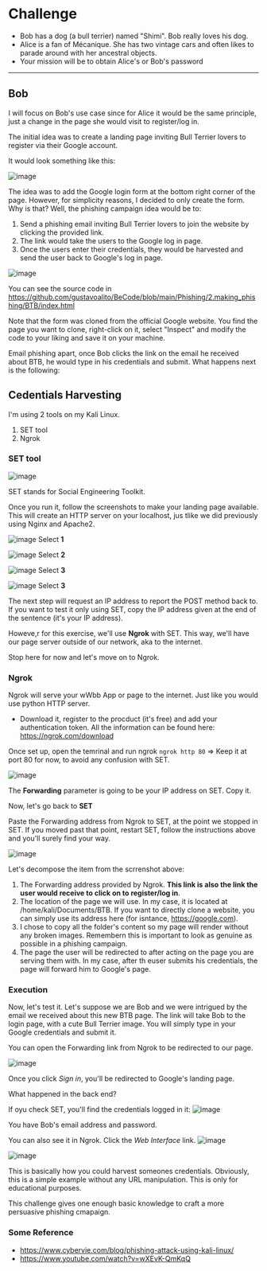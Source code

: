 # Challenge

- Bob has a dog (a bull terrier) named "Shimi". Bob really loves his dog. 
- Alice is a fan of Mécanique. She has two vintage cars and often likes to parade around with her ancestral objects.
- Your mission will be to obtain Alice's or Bob's password

---
## Bob

I will focus on Bob's use case since for Alice it would be the same principle, just a change in the page she would visit to register/log in. 

The initial idea was to create a landing page inviting Bull Terrier lovers to register via their Google account. 

It would look something like this:

![image](https://github.com/gustavoalito/BeCode/assets/133368766/e801f10f-4dd2-4a2f-b39a-59d824656901)

The idea was to add the Google login form at the bottom right corner of the page. However, for simplicity reasons, I decided to only create the form. Why is that? Well, the phishing campaign idea would be to:

1. Send a phishing email inviting Bull Terrier lovers to join the website by clicking the provided link.
2. The link would take the users to the Google log in page.
3. Once the users enter their credentials, they would be harvested and send the user back to Google's log in page.

![image](https://github.com/gustavoalito/BeCode/assets/133368766/6bffb91b-2517-4f66-a617-8d35d71f4ced)

You can see the source code in https://github.com/gustavoalito/BeCode/blob/main/Phishing/2.making_phishing/BTB/index.html

Note that the form was cloned from the official Google website. You find the page you want to clone, right-click on it, select "Inspect" and modify the code to your liking and save it on your machine.

Email phishing apart, once Bob clicks the link on the email he received about BTB, he would type in his credentials and submit. What happens next is the following:

## Cedentials Harvesting

I'm using 2 tools on my Kali Linux.

1. SET tool
2. Ngrok

### SET tool

![image](https://github.com/gustavoalito/BeCode/assets/133368766/681ea713-9734-4b9e-ae58-dd5aaa3cef95)

SET stands for Social Engineering Toolkit.

Once you run it, follow the screenshots to make your landing page available. This will create an HTTP server on your localhost, jus tlike we did previously using Nginx and Apache2.

![image](https://github.com/gustavoalito/BeCode/assets/133368766/2122a557-d1f1-46f4-a324-9df2151626cb)
Select **1**

![image](https://github.com/gustavoalito/BeCode/assets/133368766/f292de9a-4f40-49c7-9327-85d8ef5bc4f2)
Select **2**

![image](https://github.com/gustavoalito/BeCode/assets/133368766/d7967b7e-930f-4e6f-9521-a8316995c582)
Select **3**

![image](https://github.com/gustavoalito/BeCode/assets/133368766/bd0dac1d-1379-4c5c-9959-1685212fea37)
Select **3**

The next step will request an IP address to report the POST method back to. If you want to test it only using SET, copy the IP address given at the end of the sentence (it's your IP address). 

Howeve,r for this exercise, we'll use **Ngrok** with SET. This way, we'll have our page server outside of our network, aka to the internet.

Stop here for now and let's move on to Ngrok. 

### Ngrok

Ngrok will serve your wWbb App or page to the internet. Just like you would use python HTTP server. 

- Download it, register to the procduct (it's free) and add your authentication token. All the information can be found here: https://ngrok.com/download

Once set up, open the temrinal and run ngrok `ngrok http 80` => Keep it at port 80 for now, to avoid any confusion with SET. 

![image](https://github.com/gustavoalito/BeCode/assets/133368766/498936d2-4e8c-4f13-a1e8-67bde476caf0)

The **Forwarding** parameter is going to be your IP address on SET. Copy it.

Now, let's go back to **SET**

Paste the Forwarding address from Ngrok to SET, at the point we stopped in SET. If you moved past that point, restart SET, follow the instructions above and you'll surely find your way.

![image](https://github.com/gustavoalito/BeCode/assets/133368766/c924d054-5766-4ad4-85bc-085d8381efc3)

Let's decompose the item from the scrrenshot above:

1. The Forwarding address provided by Ngrok. **This link is also the link the user would receive to click on to register/log in**.
2. The location of the page we will use. In my case, it is located at /home/kali/Documents/BTB. If you want to directly clone a website, you can simply use its address here (for isntance, https://google.com).
3. I chose to copy all the folder's content so my page will render without any broken images. Remembern this is important to look as genuine as possible in a phishing campaign.
4. The page the user will be redirected to after acting on the page you are serving them with. In my case, after th euser submits his credentials, the page will forward him to Google's page.

### Execution

Now, let's test it. Let's suppose we are Bob and we were intrigued by the email we received about this new BTB page. The link will take Bob to the login page, with a cute Bull Terrier image. You will simply type in your Google credentials and submit it. 

You can open the Forwarding link from Ngrok to be redirected to our page.

![image](https://github.com/gustavoalito/BeCode/assets/133368766/87c21dc4-b32e-4f14-8200-c90fb35ae43e)

Once you click *Sign in*, you'll be redirected to Google's landing page.

What happened in the back end?

If oyu check SET, you'll find the credentials logged in it:
![image](https://github.com/gustavoalito/BeCode/assets/133368766/0dc6f4a8-2740-4290-9330-e0da024c4d96)

You have Bob's email address and password.

You can also see it in Ngrok. Click the *Web Interface* link.
![image](https://github.com/gustavoalito/BeCode/assets/133368766/f2c3669f-93b2-4f45-ab1e-b01d002743ae)

![image](https://github.com/gustavoalito/BeCode/assets/133368766/eb3e24db-5be8-45e3-bfd9-316c0e742ef7)

This is basically how you could harvest someones credentials. Obviously, this is a simple example without any URL manipulation. This is only for educational purposes. 

This challenge gives one enough basic knowledge to craft a more persuasive phishing cmapaign.

### Some Reference

- https://www.cybervie.com/blog/phishing-attack-using-kali-linux/
- https://www.youtube.com/watch?v=wXEvK-QmKqQ
